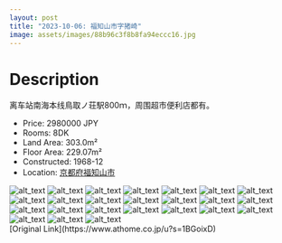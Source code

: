 ```yaml
---
layout: post
title: "2023-10-06: 福知山市字猪崎"
image: assets/images/88b96c3f8b8fa94eccc16.jpg
---
```

# Description
<p>离车站南海本线鳥取ノ荘駅800ｍ，周围超市便利店都有。</p>

* Price: 2980000 JPY
* Rooms: 8DK
* Land Area: 303.0m²
* Floor Area: 229.07m²
* Constructed: 1968-12
* Location: [京都府福知山市](https://www.google.com/maps/search/?api=1&query=35.3101323%2C135.1314637)

<div class="scroll-container"><img src="/assets/images/6fab9eb5173da4f00c906.jpg" alt="alt_text"/>
<img src="/assets/images/b0d7b8d80707d1dd66860.jpg" alt="alt_text"/>
<img src="/assets/images/eba8fce88606762ebc303.jpg" alt="alt_text"/>
<img src="/assets/images/3e06641c8d2afce1527c0.jpg" alt="alt_text"/>
<img src="/assets/images/bea436cd417d5c7d29937.jpg" alt="alt_text"/>
<img src="/assets/images/22cc7fb10c13059d26478.jpg" alt="alt_text"/>
<img src="/assets/images/fa9087c9924333814c2a5.jpg" alt="alt_text"/>
<img src="/assets/images/dd5f35ae136001e2d4165.jpg" alt="alt_text"/>
<img src="/assets/images/103e40cd322fe2f246c3d.jpg" alt="alt_text"/>
<img src="/assets/images/e198723aa4a59aeb66eb7.jpg" alt="alt_text"/>
<img src="/assets/images/230b4e42bbb68d4e67e5b.jpg" alt="alt_text"/>
<img src="/assets/images/2b3de4b9b476a35785937.jpg" alt="alt_text"/>
<img src="/assets/images/5259c7074715349167491.jpg" alt="alt_text"/>
<img src="/assets/images/af136ae6eb7c770ca8ade.jpg" alt="alt_text"/>
<img src="/assets/images/2ff4e25aaba0c3bfd47bb.jpg" alt="alt_text"/>
<img src="/assets/images/f9ea6d2080088ec67fbfc.jpg" alt="alt_text"/>
<img src="/assets/images/400c07316cc4c4c5a9264.jpg" alt="alt_text"/>
<img src="/assets/images/455b5df660492f1518dd0.jpg" alt="alt_text"/>
<img src="/assets/images/3557f1f7b919ff3811243.jpg" alt="alt_text"/>
<img src="/assets/images/c48d605887cfdf803cea6.jpg" alt="alt_text"/>
<img src="/assets/images/d6a2d34e0861c66b6a4f5.jpg" alt="alt_text"/>
<img src="/assets/images/8df2ea02294a4d8e87b49.jpg" alt="alt_text"/>
<img src="/assets/images/4ac75a3fc519b02b4c157.jpg" alt="alt_text"/>
<img src="/assets/images/b759b7a78eff2d4622b4a.jpg" alt="alt_text"/></div>
[Original Link](https://www.athome.co.jp/u?s=1BGoixD)
